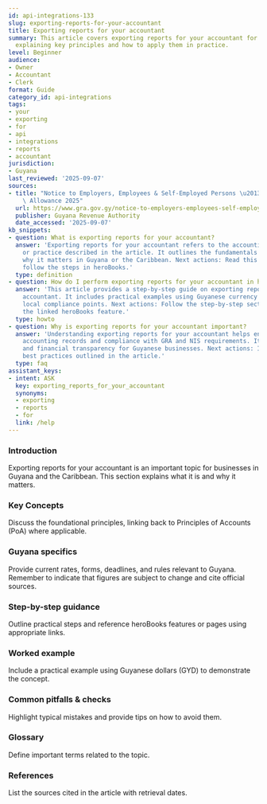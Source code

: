 ```yaml
---
id: api-integrations-133
slug: exporting-reports-for-your-accountant
title: Exporting reports for your accountant
summary: This article covers exporting reports for your accountant for Guyanese businesses,
  explaining key principles and how to apply them in practice.
level: Beginner
audience:
- Owner
- Accountant
- Clerk
format: Guide
category_id: api-integrations
tags:
- your
- exporting
- for
- api
- integrations
- reports
- accountant
jurisdiction:
- Guyana
last_reviewed: '2025-09-07'
sources:
- title: "Notice to Employers, Employees & Self-Employed Persons \u2013 Revised Personal\
    \ Allowance 2025"
  url: https://www.gra.gov.gy/notice-to-employers-employees-self-employed-persons-revised-personal-allowance-and-deductions-for-income-tax-2025-copy/
  publisher: Guyana Revenue Authority
  date_accessed: '2025-09-07'
kb_snippets:
- question: What is exporting reports for your accountant?
  answer: 'Exporting reports for your accountant refers to the accounting concept
    or practice described in the article. It outlines the fundamentals and explains
    why it matters in Guyana or the Caribbean. Next actions: Read this article and
    follow the steps in heroBooks.'
  type: definition
- question: How do I perform exporting reports for your accountant in heroBooks?
  answer: 'This article provides a step-by-step guide on exporting reports for your
    accountant. It includes practical examples using Guyanese currency (GYD) and highlights
    local compliance points. Next actions: Follow the step-by-step section and use
    the linked heroBooks feature.'
  type: howto
- question: Why is exporting reports for your accountant important?
  answer: 'Understanding exporting reports for your accountant helps ensure accurate
    accounting records and compliance with GRA and NIS requirements. It improves decision-making
    and financial transparency for Guyanese businesses. Next actions: Implement the
    best practices outlined in the article.'
  type: faq
assistant_keys:
- intent: ASK
  key: exporting_reports_for_your_accountant
  synonyms:
  - exporting
  - reports
  - for
  link: /help
---
```


### Introduction
Exporting reports for your accountant is an important topic for businesses in Guyana and the Caribbean. This section explains what it is and why it matters.

### Key Concepts
Discuss the foundational principles, linking back to Principles of Accounts (PoA) where applicable.

### Guyana specifics
Provide current rates, forms, deadlines, and rules relevant to Guyana. Remember to indicate that figures are subject to change and cite official sources.

### Step-by-step guidance
Outline practical steps and reference heroBooks features or pages using appropriate links.

### Worked example
Include a practical example using Guyanese dollars (GYD) to demonstrate the concept.

### Common pitfalls & checks
Highlight typical mistakes and provide tips on how to avoid them.

### Glossary
Define important terms related to the topic.

### References
List the sources cited in the article with retrieval dates.